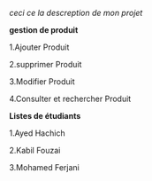 *ceci ce la descreption de mon projet*

**gestion de produit**

1.Ajouter  Produit

2.supprimer Produit 

3.Modifier Produit

4.Consulter et rechercher Produit

**Listes de étudiants**

1.Ayed Hachich

2.Kabil Fouzai

3.Mohamed Ferjani
